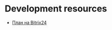 # Development resources

- [План на Bitrix24](https://letiacsdep.bitrix24.ru/company/personal/user/10/disk/path/%D0%9A%D1%83%D1%80%D1%81%20ROS%20%28Robot%20Operating%20System%29/)

